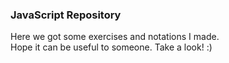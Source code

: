 ### JavaScript Repository

Here we got some exercises and notations I made.\
Hope it can be useful to someone. Take a look! :)